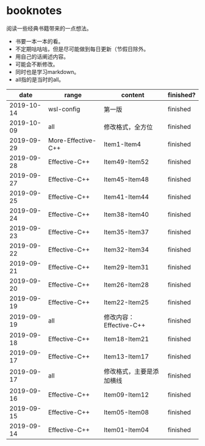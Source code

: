 # booknotes
阅读一些经典书籍带来的一点想法。
+ 书要一本一本的看。
+ 不定期咕咕咕，但是尽可能做到每日更新（节假日除外。
+ 用自己的话阐述内容。
+ 可能会不断修改。
+ 同时也是学习markdown。
+ all指的是当时的all。

date|range|content|finished?
----|-----|-------|---------
2019-10-14 | wsl-config | 第一版 | finished
2019-10-09 | all | 修改格式，全方位 | finished
2019-09-29 | More-Effective-C++ | Item1-Item4 | finished
2019-09-28 | Effective-C++ | Item49-Item52 | finished
2019-09-27 | Effective-C++ | Item45-Item48 | finished
2019-09-25 | Effective-C++ | Item41-Item44 | finished
2019-09-24 | Effective-C++ | Item38-Item40 | finished
2019-09-23 | Effective-C++ | Item35-Item37 | finished
2019-09-22 | Effective-C++ | Item32-Item34 | finished
2019-09-21 | Effective-C++ | Item29-Item31 | finished
2019-09-20 | Effective-C++ | Item26-Item28 | finished
2019-09-19 | Effective-C++ | Item22-Item25 | finished
2019-09-19 | all | 修改内容：Effective-C++ | finished
2019-09-18 | Effective-C++ | Item18-Item21 | finished
2019-09-17 | Effective-C++ | Item13-Item17 | finished
2019-09-17 | all | 修改格式，主要是添加横线 | finished
2019-09-16 | Effective-C++ | Item09-Item12 | finished
2019-09-15 | Effective-C++ | Item05-Item08 | finished
2019-09-14 | Effective-C++ | Item01-Item04 | finished